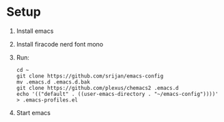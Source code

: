 # Setup

1. Install emacs
2. Install firacode nerd font mono
3. Run:

   ``` shellsession
   cd ~
   git clone https://github.com/srijan/emacs-config
   mv .emacs.d .emacs.d.bak
   git clone https://github.com/plexus/chemacs2 .emacs.d
   echo '(("default" . ((user-emacs-directory . "~/emacs-config"))))' > .emacs-profiles.el
   ```
   
4. Start emacs
